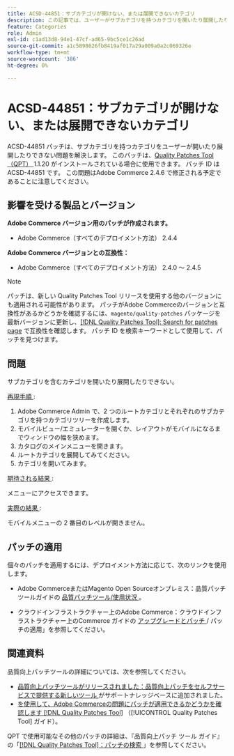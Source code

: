 ```yaml
---
title: ACSD-44851：サブカテゴリが開けない、または展開できないカテゴリ
description: この記事では、ユーザーがサブカテゴリを持つカテゴリを開いたり展開したりできない問題の解決策について説明します。
feature: Categories
role: Admin
exl-id: c1ad13d8-94e1-47cf-ad65-9bc5ce1c26ad
source-git-commit: a1c5898626fb8419af017a29a009a0a2c069326e
workflow-type: tm+mt
source-wordcount: '386'
ht-degree: 0%

---
```


# ACSD-44851：サブカテゴリが開けない、または展開できないカテゴリ

ACSD-44851 パッチは、サブカテゴリを持つカテゴリをユーザーが開いたり展開したりできない問題を解決します。 このパッチは、[Quality Patches Tool （QPT） ](https://experienceleague.adobe.com/en/docs/commerce-knowledge-base/kb/announcements/commerce-announcements/magento-quality-patches-released-new-tool-to-self-serve-quality-patches)1.1.20 がインストールされている場合に使用できます。 パッチ ID は ACSD-44851 です。 この問題はAdobe Commerce 2.4.6 で修正される予定であることに注意してください。

## 影響を受ける製品とバージョン

**Adobe Commerce バージョン用のパッチが作成されます。**

* Adobe Commerce（すべてのデプロイメント方法） 2.4.4

**Adobe Commerce バージョンとの互換性：**

* Adobe Commerce（すべてのデプロイメント方法） 2.4.0 ～ 2.4.5

>[!NOTE]
>
>パッチは、新しい Quality Patches Tool リリースを使用する他のバージョンにも適用される可能性があります。 パッチがAdobe Commerceのバージョンと互換性があるかどうかを確認するには、`magento/quality-patches` パッケージを最新バージョンに更新し、[[!DNL Quality Patches Tool]: Search for patches page](https://experienceleague.adobe.com/tools/commerce-quality-patches/index.html) で互換性を確認します。 パッチ ID を検索キーワードとして使用して、パッチを見つけます。

## 問題

サブカテゴリを含むカテゴリを開いたり展開したりできない。

<u> 再現手順 </u>:

1. Adobe Commerce Admin で、2 つのルートカテゴリとそれぞれのサブカテゴリを持つカテゴリツリーを作成します。
1. モバイルビュー/エミュレーターを開くか、レイアウトがモバイルになるまでウィンドウの幅を狭めます。
1. カタログのメインメニューを開きます。
1. ルートカテゴリを展開してみてください。
1. カテゴリを開いてみます。

<u> 期待される結果 </u>:

メニューにアクセスできます。

<u> 実際の結果 </u>:

モバイルメニューの 2 番目のレベルが開きません。

## パッチの適用

個々のパッチを適用するには、デプロイメント方法に応じて、次のリンクを使用します。

* Adobe CommerceまたはMagento Open Sourceオンプレミス：品質パッチツールガイドの [ 品質パッチツール/使用状況 ](/help/tools/quality-patches-tool/usage.md)。

* クラウドインフラストラクチャー上のAdobe Commerce：クラウドインフラストラクチャー上のCommerce ガイドの [ アップグレードとパッチ ](https://experienceleague.adobe.com/docs/commerce-cloud-service/user-guide/develop/upgrade/apply-patches.html)/ パッチの適用」を参照してください。

## 関連資料

品質向上パッチツールの詳細については、次を参照してください。

* [ 品質向上パッチツールがリリースされました：品質向上パッチをセルフサービスで提供する新しいツール ](https://experienceleague.adobe.com/en/docs/commerce-knowledge-base/kb/announcements/commerce-announcements/magento-quality-patches-released-new-tool-to-self-serve-quality-patches) がサポートナレッジベースに追加されました。
* [ を使用して、Adobe Commerceの問題にパッチが適用できるかどうかを確認します  [!DNL Quality Patches Tool]](/help/tools/quality-patches-tool/patches-available-in-qpt/check-patch-for-magento-issue-with-magento-quality-patches.md) （[!UICONTROL Quality Patches Tool] ガイド）。

QPT で使用可能なその他のパッチの詳細は、『品質向上パッチ ツール ガイド』の「[[!DNL Quality Patches Tool]：パッチの検索 ](https://experienceleague.adobe.com/tools/commerce-quality-patches/index.html)」を参照してください。
